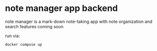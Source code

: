 # note manager app backend

note manager is a mark-down note-taking app with note organization and search features coming soon

run via:
```shell
docker compose up
```